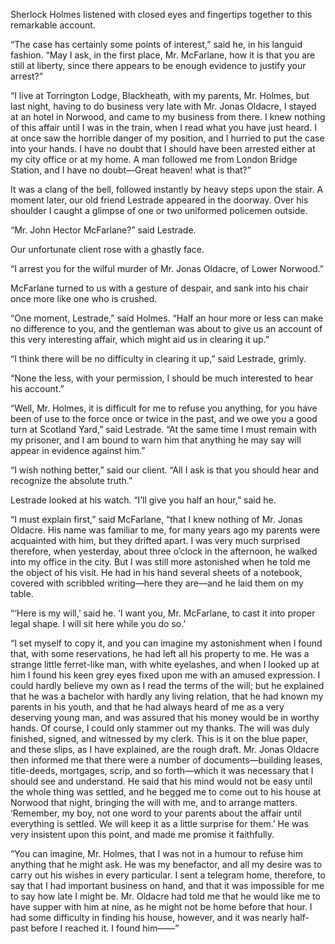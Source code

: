  Sherlock Holmes listened with closed eyes and fingertips together to this remarkable account.

“The case has certainly some points of interest,” said he, in his languid fashion. “May I ask, in the first place, Mr. McFarlane, how it is that you are still at liberty, since there appears to be enough evidence to justify your arrest?”

“I live at Torrington Lodge, Blackheath, with my parents, Mr. Holmes, but last night, having to do business very late with Mr. Jonas Oldacre, I stayed at an hotel in Norwood, and came to my business from there. I knew nothing of this affair until I was in the train, when I read what you have just heard. I at once saw the horrible danger of my position, and I hurried to put the case into your hands. I have no doubt that I should have been arrested either at my city office or at my home. A man followed me from London Bridge Station, and I have no doubt—Great heaven! what is that?”

It was a clang of the bell, followed instantly by heavy steps upon the stair. A moment later, our old friend Lestrade appeared in the doorway. Over his shoulder I caught a glimpse of one or two uniformed policemen outside.

“Mr. John Hector McFarlane?” said Lestrade.

Our unfortunate client rose with a ghastly face.

“I arrest you for the wilful murder of Mr. Jonas Oldacre, of Lower Norwood.”

McFarlane turned to us with a gesture of despair, and sank into his chair once more like one who is crushed.

“One moment, Lestrade,” said Holmes. “Half an hour more or less can make no difference to you, and the gentleman was about to give us an account of this very interesting affair, which might aid us in clearing it up.”

“I think there will be no difficulty in clearing it up,” said Lestrade, grimly.

“None the less, with your permission, I should be much interested to hear his account.”

“Well, Mr. Holmes, it is difficult for me to refuse you anything, for you have been of use to the force once or twice in the past, and we owe you a good turn at Scotland Yard,” said Lestrade. “At the same time I must remain with my prisoner, and I am bound to warn him that anything he may say will appear in evidence against him.”

“I wish nothing better,” said our client. “All I ask is that you should hear and recognize the absolute truth.”

Lestrade looked at his watch. “I’ll give you half an hour,” said he.

“I must explain first,” said McFarlane, “that I knew nothing of Mr. Jonas Oldacre. His name was familiar to me, for many years ago my parents were acquainted with him, but they drifted apart. I was very much surprised therefore, when yesterday, about three o’clock in the afternoon, he walked into my office in the city. But I was still more astonished when he told me the object of his visit. He had in his hand several sheets of a notebook, covered with scribbled writing—here they are—and he laid them on my table.

“‘Here is my will,’ said he. ‘I want you, Mr. McFarlane, to cast it into proper legal shape. I will sit here while you do so.’

“I set myself to copy it, and you can imagine my astonishment when I found that, with some reservations, he had left all his property to me. He was a strange little ferret-like man, with white eyelashes, and when I looked up at him I found his keen grey eyes fixed upon me with an amused expression. I could hardly believe my own as I read the terms of the will; but he explained that he was a bachelor with hardly any living relation, that he had known my parents in his youth, and that he had always heard of me as a very deserving young man, and was assured that his money would be in worthy hands. Of course, I could only stammer out my thanks. The will was duly finished, signed, and witnessed by my clerk. This is it on the blue paper, and these slips, as I have explained, are the rough draft. Mr. Jonas Oldacre then informed me that there were a number of documents—building leases, title-deeds, mortgages, scrip, and so forth—which it was necessary that I should see and understand. He said that his mind would not be easy until the whole thing was settled, and he begged me to come out to his house at Norwood that night, bringing the will with me, and to arrange matters. ‘Remember, my boy, not one word to your parents about the affair until everything is settled. We will keep it as a little surprise for them.’ He was very insistent upon this point, and made me promise it faithfully.

“You can imagine, Mr. Holmes, that I was not in a humour to refuse him anything that he might ask. He was my benefactor, and all my desire was to carry out his wishes in every particular. I sent a telegram home, therefore, to say that I had important business on hand, and that it was impossible for me to say how late I might be. Mr. Oldacre had told me that he would like me to have supper with him at nine, as he might not be home before that hour. I had some difficulty in finding his house, however, and it was nearly half-past before I reached it. I found him——” 
